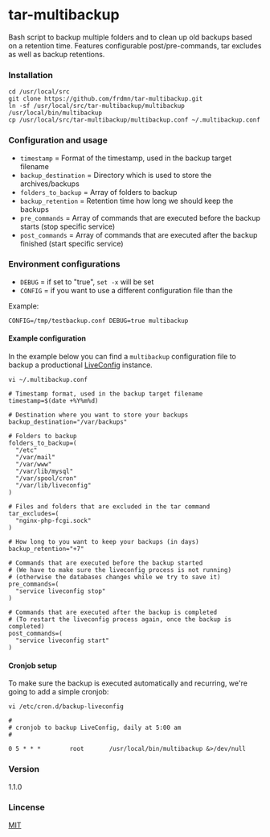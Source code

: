tar-multibackup
===============


Bash script to backup multiple folders and to clean up old backups based on a retention time. Features configurable post/pre-commands, tar excludes as well as backup retentions.

### Installation

    cd /usr/local/src
    git clone https://github.com/frdmn/tar-multibackup.git
    ln -sf /usr/local/src/tar-multibackup/multibackup /usr/local/bin/multibackup
    cp /usr/local/src/tar-multibackup/multibackup.conf ~/.multibackup.conf

### Configuration and usage

* `timestamp` = Format of the timestamp, used in the backup target filename
* `backup_destination` = Directory which is used to store the archives/backups
* `folders_to_backup` = Array of folders to backup
* `backup_retention` = Retention time how long we should keep the backups
* `pre_commands` = Array of commands that are executed before the backup starts (stop specific service)
* `post_commands` = Array of commands that are executed after the backup finished (start specific service)

### Environment configurations

* `DEBUG` = if set to "true", `set -x` will be set
* `CONFIG` = if you want to use a different configuration file than the 

Example: 

    CONFIG=/tmp/testbackup.conf DEBUG=true multibackup

#### Example configuration 

In the example below you can find a `multibackup` configuration file to backup a productional [LiveConfig](http://www.liveconfig.com/) instance.

`vi ~/.multibackup.conf`

    # Timestamp format, used in the backup target filename
    timestamp=$(date +%Y%m%d)

    # Destination where you want to store your backups
    backup_destination="/var/backups"

    # Folders to backup
    folders_to_backup=(
      "/etc"
      "/var/mail"
      "/var/www"
      "/var/lib/mysql"
      "/var/spool/cron"
      "/var/lib/liveconfig"
    )

    # Files and folders that are excluded in the tar command
    tar_excludes=(
      "nginx-php-fcgi.sock"
    )

    # How long to you want to keep your backups (in days)
    backup_retention="+7"

    # Commands that are executed before the backup started
    # (We have to make sure the liveconfig process is not running)
    # (otherwise the databases changes while we try to save it)
    pre_commands=(
      "service liveconfig stop"
    )

    # Commands that are executed after the backup is completed
    # (To restart the liveconfig process again, once the backup is completed)
    post_commands=(
      "service liveconfig start"
    )

#### Cronjob setup

To make sure the backup is executed automatically and recurring, we're going to add a simple cronjob:

`vi /etc/cron.d/backup-liveconfig`

    #
    # cronjob to backup LiveConfig, daily at 5:00 am
    #

    0 5 * * *        root       /usr/local/bin/multibackup &>/dev/null

### Version
1.1.0

### Lincense
[MIT](LICENSE)
